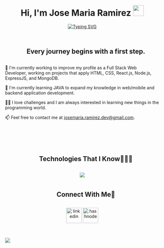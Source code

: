 <h1 align="center"><b>Hi, I'm Jose Maria Ramirez </b><img src="https://media.giphy.com/media/hvRJCLFzcasrR4ia7z/giphy.gif" width="35"></h1>

<div align="center">
<a href="https://git.io/typing-svg"><img src="https://readme-typing-svg.herokuapp.com?font=Montserrat&weight=600&pause=1000&color=FFCC00&center=true&vCenter=true&width=435&lines=Welcome+to+my+GitHub!;I'm+Junior+Full+Stack+Developer;Work+hard+every+day+to+improve;Never+give+up!" alt="Typing SVG" /></a>
</div>
<br>
<!--h2 without bottom border-->
<div id="user-content-toc">
  <ul align="center">
    <summary><h2 style="display: inline-block">Every journey begins with a first step.</h2></summary>
  </ul>
</div>

<!--Intro start-->
🔭 I'm currently working to improve my profile as a Full Stack Web Developer, working on projects that apply HTML, CSS, React.js, Node.js, ExpressJS, and MongoDB.

🌱 I'm currently learning JAVA to expand my knowledge in web/mobile and backend application development.

💪🏼 I love challenges and I am always interested in learning new things in the programming world.

📫 Feel free to contact me at josemaria.ramirez.dev@gmail.com.
<!--Intro end-->

<br>
<br>
<br>

<!--h1 without bottom border-->
<div id="user-content-toc">
  <ul align="center">
    <summary><h2 style="display: inline-block">Technologies That I Know👨🏻‍💻</h2></summary>
  </ul>
</div>
<!--tech stack icons-->
<p align="center">
  <a href="https://skillicons.dev">
    <img src="https://skillicons.dev/icons?i=git,react,html,css,js,nextjs,nodejs,express,github,materialui,mongodb,postman,tailwind,ts,vscode" />
  </a>
</p>


<!-- Connect with me -->
<!--h2 without bottom border-->
<div id="user-content-toc">
  <ul align="center">
    <summary><h2 style="display: inline-block">Connect With Me🤝</h2></summary>
  </ul>
</div>

<!--icons and links-->
<p align="center">
<a href="https://www.linkedin.com/in/jose-mar%C3%ADa-ramirez-336a3b248/" target="blank"><img align="center" src="https://user-images.githubusercontent.com/88904952/234979284-68c11d7f-1acc-4f0c-ac78-044e1037d7b0.png" alt="linkedin" height="50" width="50" /></a> 
<a href="mailto:josemaria.ramirez.dev" target="blank"><img align="center" src="https://images.icon-icons.com/2631/PNG/512/gmail_new_logo_icon_159149.png" alt="hashnode" height="50" width="50" /></a>
</p>

<br>
<br>

<!--horizontal divider(gradiant)-->
<img src="https://user-images.githubusercontent.com/73097560/115834477-dbab4500-a447-11eb-908a-139a6edaec5c.gif">

<br>
<br>
<br>



